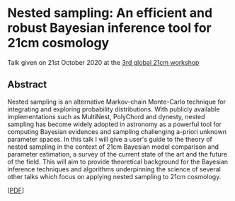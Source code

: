 # Nested sampling: An efficient and robust Bayesian inference tool for 21cm cosmology

Talk given on 21st October 2020 at the [3rd global 21cm workshop](https://sites.google.com/view/third21cmglobalworkshop/) 

## Abstract

Nested sampling is an alternative Markov-chain Monte-Carlo technique for integrating and exploring probability distributions. With publicly available implementations such as MultiNest, PolyChord and dynesty, nested sampling has become widely adopted in astronomy as a powerful tool for computing Bayesian evidences and sampling challenging a-priori unknown parameter spaces. In this talk I will give a user's guide to the theory of nested sampling in the context of 21cm Bayesian model comparison and parameter estimation, a survey of the current state of the art and the future of the field. This will aim to provide theoretical background for the Bayesian inference techniques and algorithms underpinning the science of several other talks which focus on applying nested sampling to 21cm cosmology.
 
[[PDF](https://github.com/williamjameshandley/talks/raw/21cm_2020_workshop_cambridge/will_handley_21cm_2020_workshop_cambridge.pdf)] 
